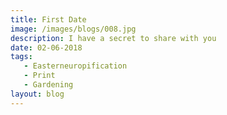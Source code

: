```yaml
---
title: First Date
image: /images/blogs/008.jpg
description: I have a secret to share with you
date: 02-06-2018
tags:
   - Easterneuropification
   - Print
   - Gardening
layout: blog    
---
```


